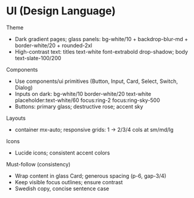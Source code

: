 # UI (Design Language)

Theme
- Dark gradient pages; glass panels: bg-white/10 + backdrop-blur-md + border-white/20 + rounded-2xl
- High-contrast text: titles text-white font-extrabold drop-shadow; body text-slate-100/200

Components
- Use components/ui primitives (Button, Input, Card, Select, Switch, Dialog)
- Inputs on dark: bg-white/10 border-white/20 text-white placeholder:text-white/60 focus:ring-2 focus:ring-sky-500
- Buttons: primary glass; destructive rose; accent sky

Layouts
- container mx-auto; responsive grids: 1 → 2/3/4 cols at sm/md/lg

Icons
- Lucide icons; consistent accent colors

Must-follow (consistency)
- Wrap content in glass Card; generous spacing (p-6, gap-3/4)
- Keep visible focus outlines; ensure contrast
- Swedish copy, concise sentence case
